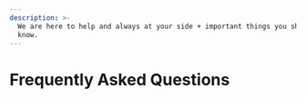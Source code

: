 ```yaml
---
description: >-
  We are here to help and always at your side + important things you should
  know.
---
```


# Frequently Asked Questions

## 



